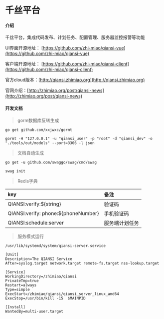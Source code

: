 # 千丝平台

#### 介绍

千丝平台，集成代码发布、计划任务、配置管理、服务器监控报警等功能

UI界面开源地址： [https://github.com/zhi-miao/qiansi-vue](https://github.com/zhi-miao/qiansi-vue)

客户端开源地址： [https://github.com/zhi-miao/qiansi-client](https://github.com/zhi-miao/qiansi-client)

官方cloud版本：[http://qiansi.zhimiao.org](http://qiansi.zhimiao.org)

官网介绍：[http://zhimiao.org/post/qiansi-news](http://zhimiao.org/post/qiansi-news)

#### 开发文档

> gorm数据库反转生成

```
go get github.com/xxjwxc/gormt

gormt -H "127.0.0.1" -u "qiansi_user" -p "root" -d "qiansi_dev" -o "./tools/out/models" --port=3306 -l json

```

> 文档自动生成

```
go get -u github.com/swaggo/swag/cmd/swag

swag init
```

> Redis字典

| key | 备注 |
|:------|:-------|
| QIANSI:verify:${string} | 验证码 |
| QIANSI:verify: phone:${phoneNumber} | 手机验证码 |
| QIANSI:schedule:server | 服务端计划任务 |

> 服务模式运行

`/usr/lib/systemd/system/qiansi-server.service`

```shell script
[Unit]
Description=The QIANSI Service
After=syslog.target network.target remote-fs.target nss-lookup.target

[Service]
WorkingDirectory=/zhimiao/qiansi
PrivateTmp=true
Restart=always
Type=simple
ExecStart=/zhimiao/qiansi/qiansi_server_linux_amd64
ExecStop=/usr/bin/kill -15  $MAINPID

[Install]
WantedBy=multi-user.target
```
